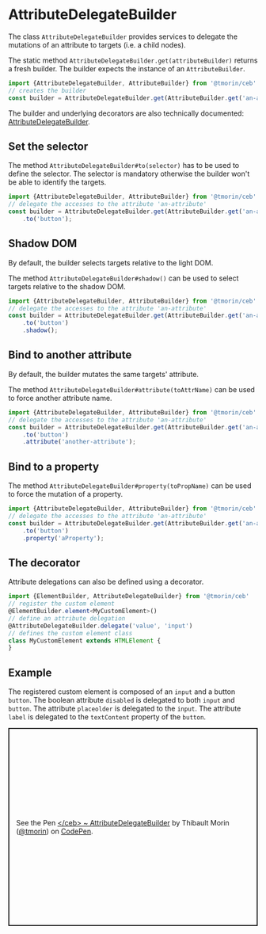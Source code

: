 # AttributeDelegateBuilder

The class `AttributeDelegateBuilder` provides services to delegate the mutations of an attribute to targets (i.e. a child nodes).

The static method `AttributeDelegateBuilder.get(attributeBuilder)` returns a fresh builder.
The builder expects the instance of an `AttributeBuilder`.

```typescript
import {AttributeDelegateBuilder, AttributeBuilder} from '@tmorin/ceb'
// creates the builder
const builder = AttributeDelegateBuilder.get(AttributeBuilder.get('an-attribute'))
```

The builder and underlying decorators are also technically documented: [AttributeDelegateBuilder](../api/classes/attributedelegatebuilder.html).

## Set the selector

The method `AttributeDelegateBuilder#to(selector)` has to be used to define the selector.
The selector is mandatory otherwise the builder won't be able to identify the targets.

```typescript
import {AttributeDelegateBuilder, AttributeBuilder} from '@tmorin/ceb'
// delegate the accesses to the attribute 'an-attribute'
const builder = AttributeDelegateBuilder.get(AttributeBuilder.get('an-attribute'))
    .to('button');
```

## Shadow DOM

By default, the builder selects targets relative to the light DOM.

The method `AttributeDelegateBuilder#shadow()` can be used to select targets relative to the shadow DOM.

```typescript
import {AttributeDelegateBuilder, AttributeBuilder} from '@tmorin/ceb'
// delegate the accesses to the attribute 'an-attribute'
const builder = AttributeDelegateBuilder.get(AttributeBuilder.get('an-attribute'))
    .to('button')
    .shadow();
```

## Bind to another attribute

By default, the builder mutates the same targets' attribute.

The method `AttributeDelegateBuilder#attribute(toAttrName)` can be used to force another attribute name.

```typescript
import {AttributeDelegateBuilder, AttributeBuilder} from '@tmorin/ceb'
// delegate the accesses to the attribute 'an-attribute'
const builder = AttributeDelegateBuilder.get(AttributeBuilder.get('an-attribute'))
    .to('button')
    .attribute('another-attribute');
```

## Bind to a property

The method `AttributeDelegateBuilder#property(toPropName)` can be used to force the mutation of a property.

```typescript
import {AttributeDelegateBuilder, AttributeBuilder} from '@tmorin/ceb'
// delegate the accesses to the attribute 'an-attribute'
const builder = AttributeDelegateBuilder.get(AttributeBuilder.get('an-attribute'))
    .to('button')
    .property('aProperty');
```

## The decorator

Attribute delegations can also be defined using a decorator.

```typescript
import {ElementBuilder, AttributeDelegateBuilder} from '@tmorin/ceb'
// register the custom element
@ElementBuilder.element<MyCustomElement>()
// define an attribute delegation
@AttributeDelegateBuilder.delegate('value', 'input')
// defines the custom element class
class MyCustomElement extends HTMLElement {
}
```

## Example

The registered custom element is composed of an `input` and a button `button`.
The boolean attribute `disabled` is delegated to both `input` and `button`.
The attribute `placeolder` is delegated to the `input`.
The attribute `label` is delegated to the `textContent` property of the `button`.

<p class="codepen" data-height="400" data-theme-id="light" data-default-tab="js,result" data-slug-hash="XWJNOwN" data-editable="true" data-user="tmorin" style="height: 400px; box-sizing: border-box; display: flex; align-items: center; justify-content: center; border: 2px solid; margin: 1em 0; padding: 1em;">
  <span>See the Pen <a href="https://codepen.io/tmorin/pen/XWJNOwN">
  &lt;/ceb&gt; ~ AttributeDelegateBuilder</a> by Thibault Morin (<a href="https://codepen.io/tmorin">@tmorin</a>)
  on <a href="https://codepen.io">CodePen</a>.</span>
</p>
<script async src="https://cpwebassets.codepen.io/assets/embed/ei.js"></script>
